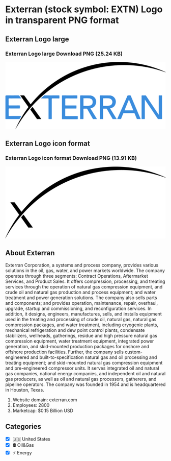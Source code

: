 # Exterran (stock symbol: EXTN) Logo in transparent PNG format

## Exterran Logo large

### Exterran Logo large Download PNG (25.24 KB)

![Exterran Logo large Download PNG (25.24 KB)](/img/orig/EXTN_BIG-c1303ee7.png)

## Exterran Logo icon format

### Exterran Logo icon format Download PNG (13.91 KB)

![Exterran Logo icon format Download PNG (13.91 KB)](/img/orig/EXTN-54a4bd0e.png)

## About Exterran

Exterran Corporation, a systems and process company, provides various solutions in the oil, gas, water, and power markets worldwide. The company operates through three segments: Contract Operations, Aftermarket Services, and Product Sales. It offers compression, processing, and treating services through the operation of natural gas compression equipment, and crude oil and natural gas production and process equipment; and water treatment and power generation solutions. The company also sells parts and components; and provides operation, maintenance, repair, overhaul, upgrade, startup and commissioning, and reconfiguration services. In addition, it designs, engineers, manufactures, sells, and installs equipment used in the treating and processing of crude oil, natural gas, natural gas compression packages, and water treatment, including cryogenic plants, mechanical refrigeration and dew point control plants, condensate stabilizers, wellheads, gatherings, residue and high pressure natural gas compression equipment, water treatment equipment, integrated power generation, and skid-mounted production packages for onshore and offshore production facilities. Further, the company sells custom-engineered and built-to-specification natural gas and oil processing and treating equipment; and skid-mounted natural gas compression equipment and pre-engineered compressor units. It serves integrated oil and natural gas companies, national energy companies, and independent oil and natural gas producers, as well as oil and natural gas processors, gatherers, and pipeline operators. The company was founded in 1954 and is headquartered in Houston, Texas.

1. Website domain: exterran.com
2. Employees: 2800
3. Marketcap: $0.15 Billion USD


## Categories
- [x] 🇺🇸 United States
- [x] 🛢 Oil&Gas
- [x] ⚡ Energy
